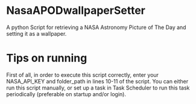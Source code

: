 # NasaAPODwallpaperSetter
A python Script for retrieving a NASA Astronomy Picture of The Day and setting it as a wallpaper.

# Tips on running
First of all, in order to execute this script correctly, enter your NASA_API_KEY and folder_path in lines 10-11 of the script.
You can either run this script manually, or set up a task in Task Scheduler to run this task periodically (preferable on startup and/or login).
